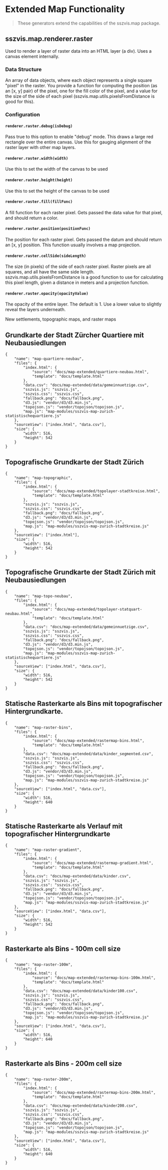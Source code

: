# Extended Map Functionality

> These generators extend the capabilities of the sszvis.map package.

## sszvis.map.renderer.raster

Used to render a layer of raster data into an HTML layer (a div). Uses a canvas element internally.

### Data Structure

An array of data objects, where each object represents a single square "pixel" in the raster. You provide a function for computing the position (as an [x, y] pair) of the pixel, one for the fill color of the pixel, and a value for the size of the side of each pixel (sszvis.map.utils.pixelsFromDistance is good for this).

### Configuration

#### `renderer.raster.debug(isDebug)`

Pass true to this option to enable "debug" mode. This draws a large red rectangle over the entire canvas. Use this for gauging alignment of the raster layer with other map layers.

#### `renderer.raster.width(width)`

Use this to set the width of the canvas to be used

#### `renderer.raster.height(height)`

Use this to set the height of the canvas to be used

#### `renderer.raster.fill(fillFunc)`

A fill function for each raster pixel. Gets passed the data value for that pixel, and should return a color.

#### `renderer.raster.position(positionFunc)`

The position for each raster pixel. Gets passed the datum and should return an [x, y] position. This function usually involves a map projection.

#### `renderer.raster.cellSide(sideLength)`

The size (in pixels) of the side of each raster pixel. Raster pixels are all squares, and all have the same side length. sszvis.map.utils.pixelsFromDistance is a good function to use for calculating this pixel length, given a distance in meters and a projection function.

#### `renderer.raster.opacity(opacityValue)`

The opacity of the entire layer. The default is 1. Use a lower value to slightly reveal the layers underneath.

New settlements, topographic maps, and raster maps

## Grundkarte der Stadt Zürcher Quartiere mit Neubausiedlungen

```project
{
    "name": "map-quartiere-neubau",
    "files": {
        "index.html": {
            "source": "docs/map-extended/quartiere-neubau.html",
            "template": "docs/template.html"
        },
        "data.csv": "docs/map-extended/data/gemeinnuetzige.csv",
        "sszvis.js": "sszvis.js",
        "sszvis.css": "sszvis.css",
        "fallback.png": "docs/fallback.png",
        "d3.js": "vendor/d3/d3.min.js",
        "topojson.js": "vendor/topojson/topojson.js",
        "map.js": "map-modules/sszvis-map-zurich-statistischequartiere.js"
    },
    "sourceView": ["index.html", "data.csv"],
    "size": {
        "width": 516,
        "height": 542
    }
}
```

## Topografische Grundkarte der Stadt Zürich

```project
{
    "name": "map-topographic",
    "files": {
        "index.html": {
            "source": "docs/map-extended/topolayer-stadtkreise.html",
            "template": "docs/template.html"
        },
        "sszvis.js": "sszvis.js",
        "sszvis.css": "sszvis.css",
        "fallback.png": "docs/fallback.png",
        "d3.js": "vendor/d3/d3.min.js",
        "topojson.js": "vendor/topojson/topojson.js",
        "map.js": "map-modules/sszvis-map-zurich-stadtkreise.js"
    },
    "sourceView": ["index.html"],
    "size": {
        "width": 516,
        "height": 542
    }
}
```

## Topografische Grundkarte der Stadt Zürich mit Neubausiedlungen

```project
{
    "name": "map-topo-neubau",
    "files": {
        "index.html": {
            "source": "docs/map-extended/topolayer-statquart-neubau.html",
            "template": "docs/template.html"
        },
        "data.csv": "docs/map-extended/data/gemeinnuetzige.csv",
        "sszvis.js": "sszvis.js",
        "sszvis.css": "sszvis.css",
        "fallback.png": "docs/fallback.png",
        "d3.js": "vendor/d3/d3.min.js",
        "topojson.js": "vendor/topojson/topojson.js",
        "map.js": "map-modules/sszvis-map-zurich-statistischequartiere.js"
    },
    "sourceView": ["index.html", "data.csv"],
    "size": {
        "width": 516,
        "height": 542
    }
}
```

## Statische Rasterkarte als Bins mit topografischer Hintergrundkarte.

```project
{
    "name": "map-raster-bins",
    "files": {
        "index.html": {
            "source": "docs/map-extended/rastermap-bins.html",
            "template": "docs/template.html"
        },
        "data.csv": "docs/map-extended/data/kinder_segmented.csv",
        "sszvis.js": "sszvis.js",
        "sszvis.css": "sszvis.css",
        "fallback.png": "docs/fallback.png",
        "d3.js": "vendor/d3/d3.min.js",
        "topojson.js": "vendor/topojson/topojson.js",
        "map.js": "map-modules/sszvis-map-zurich-stadtkreise.js"
    },
    "sourceView": ["index.html", "data.csv"],
    "size": {
        "width": 516,
        "height": 640
    }
}
```

## Statische Rasterkarte als Verlauf mit topografischer Hintergrundkarte

```project
{
    "name": "map-raster-gradient",
    "files": {
        "index.html": {
            "source": "docs/map-extended/rastermap-gradient.html",
            "template": "docs/template.html"
        },
        "data.csv": "docs/map-extended/data/kinder.csv",
        "sszvis.js": "sszvis.js",
        "sszvis.css": "sszvis.css",
        "fallback.png": "docs/fallback.png",
        "d3.js": "vendor/d3/d3.min.js",
        "topojson.js": "vendor/topojson/topojson.js",
        "map.js": "map-modules/sszvis-map-zurich-stadtkreise.js"
    },
    "sourceView": ["index.html", "data.csv"],
    "size": {
        "width": 516,
        "height": 542
    }
}
```

## Rasterkarte als Bins - 100m cell size

```project
{
    "name": "map-raster-100m",
    "files": {
        "index.html": {
            "source": "docs/map-extended/rastermap-bins-100m.html",
            "template": "docs/template.html"
        },
        "data.csv": "docs/map-extended/data/kinder100.csv",
        "sszvis.js": "sszvis.js",
        "sszvis.css": "sszvis.css",
        "fallback.png": "docs/fallback.png",
        "d3.js": "vendor/d3/d3.min.js",
        "topojson.js": "vendor/topojson/topojson.js",
        "map.js": "map-modules/sszvis-map-zurich-stadtkreise.js"
    },
    "sourceView": ["index.html", "data.csv"],
    "size": {
        "width": 516,
        "height": 640
    }
}
```

## Rasterkarte als Bins - 200m cell size

```project
{
    "name": "map-raster-200m",
    "files": {
        "index.html": {
            "source": "docs/map-extended/rastermap-bins-200m.html",
            "template": "docs/template.html"
        },
        "data.csv": "docs/map-extended/data/kinder200.csv",
        "sszvis.js": "sszvis.js",
        "sszvis.css": "sszvis.css",
        "fallback.png": "docs/fallback.png",
        "d3.js": "vendor/d3/d3.min.js",
        "topojson.js": "vendor/topojson/topojson.js",
        "map.js": "map-modules/sszvis-map-zurich-stadtkreise.js"
    },
    "sourceView": ["index.html", "data.csv"],
    "size": {
        "width": 516,
        "height": 640
    }
}
```

